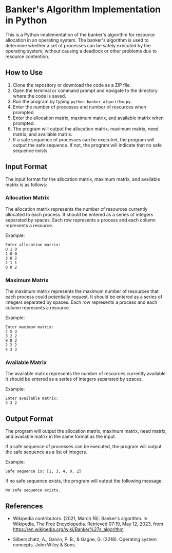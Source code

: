 # Banker's Algorithm Implementation in Python

This is a Python implementation of the banker's algorithm for resource allocation in an operating system. The banker's algorithm is used to determine whether a set of processes can be safely executed by the operating system, without causing a deadlock or other problems due to resource contention.

## How to Use

1. Clone the repository or download the code as a ZIP file.
2. Open the terminal or command prompt and navigate to the directory where the code is saved.
3. Run the program by typing `python banker_algorithm.py`.
4. Enter the number of processes and number of resources when prompted.
5. Enter the allocation matrix, maximum matrix, and available matrix when prompted.
6. The program will output the allocation matrix, maximum matrix, need matrix, and available matrix.
7. If a safe sequence of processes can be executed, the program will output the safe sequence. If not, the program will indicate that no safe sequence exists.

## Input Format

The input format for the allocation matrix, maximum matrix, and available matrix is as follows:

### Allocation Matrix

The allocation matrix represents the number of resources currently allocated to each process. It should be entered as a series of integers separated by spaces. Each row represents a process and each column represents a resource.

Example:

```
Enter allocation matrix:
0 1 0
2 0 0
3 0 2
2 1 1
0 0 2
```

### Maximum Matrix

The maximum matrix represents the maximum number of resources that each process could potentially request. It should be entered as a series of integers separated by spaces. Each row represents a process and each column represents a resource.

Example:

```
Enter maximum matrix:
7 5 3
3 2 2
9 0 2
2 2 2
4 3 3
```

### Available Matrix

The available matrix represents the number of resources currently available. It should be entered as a series of integers separated by spaces.

Example:

```
Enter available matrix:
3 3 2
```

## Output Format

The program will output the allocation matrix, maximum matrix, need matrix, and available matrix in the same format as the input.

If a safe sequence of processes can be executed, the program will output the safe sequence as a list of integers.

Example:

```
Safe sequence is: [1, 3, 4, 0, 2]
```

If no safe sequence exists, the program will output the following message:

```
No safe sequence exists.
```

## References

- Wikipedia contributors. (2021, March 16). Banker's algorithm. In Wikipedia, The Free Encyclopedia. Retrieved 07:19, May 12, 2023, from https://en.wikipedia.org/wiki/Banker%27s_algorithm

- Silberschatz, A., Galvin, P. B., & Gagne, G. (2018). Operating system concepts. John Wiley & Sons.
